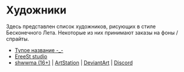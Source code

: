 # Художники

Здесь представлен список художников, рисующих в стиле Бесконечного Лета. Некоторые из них принимают заказы на фоны / спрайты.

- [Тупое название -\_-](https://vk.com/isumisenpai)
- [EreeSt studio](https://vk.com/ereeststudio)
- [shwwma (16+)](https://vk.com/shwwma) | [ArtStation](https://www.artstation.com/marktailor) | [DeviantArt](https://www.deviantart.com/marktailor) | [Discord](https://discord.com/invite/8AFpJmz7KBB)
